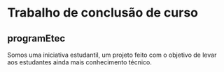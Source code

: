 # Trabalho de conclusão de curso
## programEtec

Somos uma iniciativa estudantil, um projeto feito com o objetivo de levar aos estudantes ainda mais conhecimento técnico.
